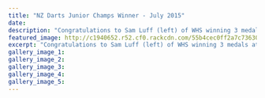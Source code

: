 ```yaml
---
title: "NZ Darts Junior Champs Winner - July 2015"
date: 
description: "Congratulations to Sam Luff (left) of WHS winning 3 medals at the NZ Darts Council Junior/Youth Championship which was held at the Wainuiomata Darts Association on 12-14 July 2015."
featured_image: http://c1940652.r52.cf0.rackcdn.com/55b4cec0ff2a7c73630002b3/Darts.Jun-Mixed-Pairs-Sam-Luff.14.7.gif
excerpt: "Congratulations to Sam Luff (left) of WHS winning 3 medals at the NZ Darts Council Junior/Youth Championship which was held at the Wainuiomata Darts Association on 12-14 July 2015."
gallery_image_1: 
gallery_image_2: 
gallery_image_3: 
gallery_image_4: 
gallery_image_5: 
---
```

